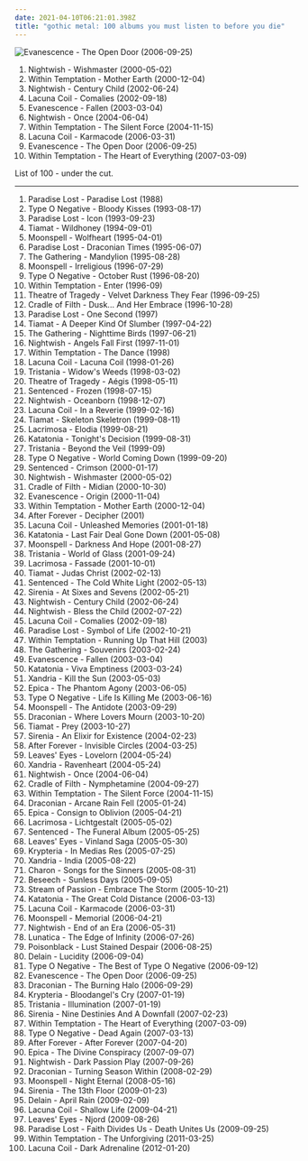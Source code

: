 ```yaml
---
date: 2021-04-10T06:21:01.398Z
title: "gothic metal: 100 albums you must listen to before you die"
---
```

![Evanescence - The Open Door (2006-09-25)](http://coverartarchive.org/release/b0a43312-26f6-46e1-b751-f24f54413e9f/6183360728-500.jpg "Evanescence - The Open Door (2006-09-25)")
<ol class="albums">
<li data-cover="https://img.discogs.com/fP5jvT-BSW7YO6dwDipT8W2oAmY=/fit-in/590x586/filters:strip_icc():format(jpeg):mode_rgb():quality(90)/discogs-images/R-4316303-1361555276-1363.jpeg.jpg" data-tags="symphonic metal" role="button">Nightwish - Wishmaster (2000-05-02)</li>
<li data-cover="http://coverartarchive.org/release/1d1d160c-0fed-40ae-b781-187ce6b92ba5/12895444510-500.jpg" data-tags="symphonic metal, gothic metal" role="button">Within Temptation - Mother Earth (2000-12-04)</li>
<li data-cover="http://coverartarchive.org/release/ae07d037-3f41-3593-924b-92dfbc6bcb27/2124312135-500.jpg" data-tags="symphonic metal" role="button">Nightwish - Century Child (2002-06-24)</li>
<li data-cover="https://img.discogs.com/K3e0vs6Yxmp53Msysc0ehOA-prM=/fit-in/600x530/filters:strip_icc():format(jpeg):mode_rgb():quality(90)/discogs-images/R-9261793-1492590501-8083.jpeg.jpg" data-tags="gothic metal" role="button">Lacuna Coil - Comalies (2002-09-18)</li>
<li data-cover="http://coverartarchive.org/release/0d36931b-831a-3663-90a1-57b2210e19f3/2107137774-500.jpg" data-tags="rock" role="button">Evanescence - Fallen (2003-03-04)</li>
<li data-cover="https://img.discogs.com/wP0yO0OllDd5B0pVrdx06teWmnM=/fit-in/400x400/filters:strip_icc():format(jpeg):mode_rgb():quality(90)/discogs-images/R-1348455-1211722786.jpeg.jpg" data-tags="symphonic metal" role="button">Nightwish - Once (2004-06-04)</li>
<li data-cover="http://coverartarchive.org/release/b0d338fa-6935-4aa6-b891-a51c37217e43/4630453378-500.jpg" data-tags="symphonic metal" role="button">Within Temptation - The Silent Force (2004-11-15)</li>
<li data-cover="https://img.discogs.com/V8UceZO9Srky9tfV1RFMDVb9zQc=/fit-in/600x586/filters:strip_icc():format(jpeg):mode_rgb():quality(90)/discogs-images/R-4703888-1610152404-9795.jpeg.jpg" data-tags="gothic metal" role="button">Lacuna Coil - Karmacode (2006-03-31)</li>
<li data-cover="http://coverartarchive.org/release/b0a43312-26f6-46e1-b751-f24f54413e9f/6183360728-500.jpg" data-tags="rock, gothic rock" role="button">Evanescence - The Open Door (2006-09-25)</li>
<li data-cover="http://coverartarchive.org/release/ab50ac75-91ce-36a3-99b1-6e5e15aad912/5782076120-500.jpg" data-tags="symphonic metal" role="button">Within Temptation - The Heart of Everything (2007-03-09)</li>
</ol>
List of 100 - under the cut.
<!-- more -->

_________________

<ol class="albums">
<li data-cover="http://coverartarchive.org/release/f9e3c799-0e8c-420f-9b62-8e968a020223/7494792139-500.jpg" data-tags="gothic metal" role="button">
Paradise Lost - Paradise Lost (1988)
</li>
<li data-cover="http://coverartarchive.org/release/5e9be7bb-460d-37f2-96f5-4d180f57f3cf/4051863729-500.jpg" data-tags="gothic metal" role="button">
Type O Negative - Bloody Kisses (1993-08-17)
</li>
<li data-cover="https://img.discogs.com/whIOkDo1FMn8zrCUqaCs_uyi4EY=/fit-in/600x600/filters:strip_icc():format(jpeg):mode_rgb():quality(90)/discogs-images/R-398860-1541291083-6962.jpeg.jpg" data-tags="doom metal, gothic metal" role="button">
Paradise Lost - Icon (1993-09-23)
</li>
<li data-cover="https://img.discogs.com/SqSRvdU8Kh4fcRIL4UA4-99M2SQ=/fit-in/600x600/filters:strip_icc():format(jpeg):mode_rgb():quality(90)/discogs-images/R-6326827-1417759630-8193.jpeg.jpg" data-tags="gothic metal, doom metal" role="button">
Tiamat - Wildhoney (1994-09-01)
</li>
<li data-cover="https://img.discogs.com/mdOxokszRESCVA-ORinn_2KmvG0=/fit-in/600x593/filters:strip_icc():format(jpeg):mode_rgb():quality(90)/discogs-images/R-3044179-1313107554.jpeg.jpg" data-tags="gothic metal" role="button">
Moonspell - Wolfheart (1995-04-01)
</li>
<li data-cover="https://img.discogs.com/Hq60m52DaDiyfAvieUzv8EKKEtM=/fit-in/600x641/filters:strip_icc():format(jpeg):mode_rgb():quality(90)/discogs-images/R-8088705-1454920236-3817.jpeg.jpg" data-tags="gothic metal, doom metal" role="button">
Paradise Lost - Draconian Times (1995-06-07)
</li>
<li data-cover="https://img.discogs.com/mXmbUGbg8s-pnwDZnxsR5EARqq4=/fit-in/600x600/filters:strip_icc():format(jpeg):mode_rgb():quality(90)/discogs-images/R-4950111-1433873709-1968.jpeg.jpg" data-tags="gothic metal, progressive metal, atmospheric metal" role="button">
The Gathering - Mandylion (1995-08-28)
</li>
<li data-cover="http://coverartarchive.org/release/bbb034a7-5dbe-477e-a985-5806b77debca/7608878625-500.jpg" data-tags="gothic metal" role="button">
Moonspell - Irreligious (1996-07-29)
</li>
<li data-cover="https://img.discogs.com/7JibQ80pGkxzTyFYF-AYde8vsck=/fit-in/600x594/filters:strip_icc():format(jpeg):mode_rgb():quality(90)/discogs-images/R-2986939-1310522611.jpeg.jpg" data-tags="gothic metal, doom metal" role="button">
Type O Negative - October Rust (1996-08-20)
</li>
<li data-cover="http://coverartarchive.org/release/68a8223b-872d-465d-a86c-9c54f0b9910b/4664662125-500.jpg" data-tags="gothic metal" role="button">
Within Temptation - Enter (1996-09)
</li>
<li data-cover="https://img.discogs.com/bnct50onG-ZKnwFjFRHlbnY1uq8=/fit-in/380x600/filters:strip_icc():format(jpeg):mode_rgb():quality(90)/discogs-images/R-3143954-1321109003.jpeg.jpg" data-tags="gothic metal" role="button">
Theatre of Tragedy - Velvet Darkness They Fear (1996-09-25)
</li>
<li data-cover="https://img.discogs.com/fftbzZNbE6CVLZ23o6n919Aaab4=/fit-in/507x246/filters:strip_icc():format(jpeg):mode_rgb():quality(90)/discogs-images/R-780114-1157988368.jpeg.jpg" data-tags="black metal, symphonic black metal, gothic metal" role="button">
Cradle of Filth - Dusk... And Her Embrace (1996-10-28)
</li>
<li data-cover="https://img.discogs.com/drEC4Qy-HSNgJ2g9Lo-wbWhccoY=/fit-in/600x600/filters:strip_icc():format(jpeg):mode_rgb():quality(90)/discogs-images/R-891780-1477933367-4382.jpeg.jpg" data-tags="gothic metal, gothic rock" role="button">
Paradise Lost - One Second (1997)
</li>
<li data-cover="https://img.discogs.com/tXrQK9c_BRaoT_2IQivX_drvGHo=/fit-in/380x600/filters:strip_icc():format(jpeg):mode_rgb():quality(90)/discogs-images/R-3038961-1312877882.jpeg.jpg" data-tags="gothic metal" role="button">
Tiamat - A Deeper Kind Of Slumber (1997-04-22)
</li>
<li data-cover="https://img.discogs.com/tN2ReNZPNOtcY3H1MsdSfjePmuU=/fit-in/600x579/filters:strip_icc():format(jpeg):mode_rgb():quality(90)/discogs-images/R-834144-1163869733.jpeg.jpg" data-tags="progressive metal, gothic metal, metal, atmospheric metal" role="button">
The Gathering - Nighttime Birds (1997-06-21)
</li>
<li data-cover="http://coverartarchive.org/release/2756c819-b6d7-3052-9ff8-8c05e65eb5df/8141541570-500.jpg" data-tags="symphonic metal" role="button">
Nightwish - Angels Fall First (1997-11-01)
</li>
<li data-cover="https://img.discogs.com/P5qhwKGVpnKQVtKgJZKzxHzBIUE=/fit-in/600x598/filters:strip_icc():format(jpeg):mode_rgb():quality(90)/discogs-images/R-7753234-1448067141-3556.jpeg.jpg" data-tags="gothic metal" role="button">
Within Temptation - The Dance (1998)
</li>
<li data-cover="http://coverartarchive.org/release/70578657-4756-4024-8836-5a1b34cb83a7/16305003945-500.jpg" data-tags="gothic metal" role="button">
Lacuna Coil - Lacuna Coil (1998-01-26)
</li>
<li data-cover="https://img.discogs.com/S-sF-R4Gr14k9UmhSz2Ow5a3sqI=/fit-in/600x939/filters:strip_icc():format(jpeg):mode_rgb():quality(90)/discogs-images/R-5037376-1382797457-1575.jpeg.jpg" data-tags="gothic metal" role="button">
Tristania - Widow's Weeds (1998-03-02)
</li>
<li data-cover="https://img.discogs.com/k0jZTlvf2cXLRUHH9SrPiwBGokE=/fit-in/300x300/filters:strip_icc():format(jpeg):mode_rgb():quality(90)/discogs-images/R-1075260-1325031345.jpeg.jpg" data-tags="gothic metal" role="button">
Theatre of Tragedy - Aégis (1998-05-11)
</li>
<li data-cover="http://coverartarchive.org/release/02304f7c-d527-41f7-b978-78f02307d47d/6366191614-500.jpg" data-tags="gothic metal" role="button">
Sentenced - Frozen (1998-07-15)
</li>
<li data-cover="http://coverartarchive.org/release/d535c793-73d7-359b-aeee-02b1f6d8ce8c/8141601849-500.jpg" data-tags="symphonic metal" role="button">
Nightwish - Oceanborn (1998-12-07)
</li>
<li data-cover="http://coverartarchive.org/release/e12ca663-cfe8-4796-b6e2-7bf73cf23723/4972030151-500.jpg" data-tags="gothic metal" role="button">
Lacuna Coil - In a Reverie (1999-02-16)
</li>
<li data-cover="http://coverartarchive.org/release/77b9806c-2a9e-37b8-b6c9-543addcb157b/1078439108-500.jpg" data-tags="gothic metal" role="button">
Tiamat - Skeleton Skeletron (1999-08-11)
</li>
<li data-cover="https://img.discogs.com/kghbP0cZiuZgaQ_jVxLPPJPBXSI=/fit-in/478x742/filters:strip_icc():format(jpeg):mode_rgb():quality(90)/discogs-images/R-7173385-1435353547-9883.jpeg.jpg" data-tags="gothic metal, gothic" role="button">
Lacrimosa - Elodia (1999-08-21)
</li>
<li data-cover="http://coverartarchive.org/release/e0ff9610-23ad-4f33-b710-c28242482545/3596965456-500.jpg" data-tags="doom metal, depressive rock" role="button">
Katatonia - Tonight's Decision (1999-08-31)
</li>
<li data-cover="http://coverartarchive.org/release/cc945711-8937-4b62-b521-cd311cea2f7f/1085483162-500.jpg" data-tags="gothic metal" role="button">
Tristania - Beyond the Veil (1999-09)
</li>
<li data-cover="http://coverartarchive.org/release/4112b58f-dcb7-3bd0-9744-5907dd120109/18632119340-500.jpg" data-tags="gothic metal, doom metal" role="button">
Type O Negative - World Coming Down (1999-09-20)
</li>
<li data-cover="http://coverartarchive.org/release/ccb999e5-78df-4580-8e60-a997add577f7/21611705986-500.jpg" data-tags="gothic metal" role="button">
Sentenced - Crimson (2000-01-17)
</li>
<li data-cover="https://img.discogs.com/fP5jvT-BSW7YO6dwDipT8W2oAmY=/fit-in/590x586/filters:strip_icc():format(jpeg):mode_rgb():quality(90)/discogs-images/R-4316303-1361555276-1363.jpeg.jpg" data-tags="symphonic metal" role="button">
Nightwish - Wishmaster (2000-05-02)
</li>
<li data-cover="https://img.discogs.com/ofYN9Mevd43PbFYaA7_ENztBwh8=/fit-in/600x597/filters:strip_icc():format(jpeg):mode_rgb():quality(90)/discogs-images/R-3244650-1322111788.jpeg.jpg" data-tags="black metal, symphonic black metal, gothic metal" role="button">
Cradle of Filth - Midian (2000-10-30)
</li>
<li data-cover="http://coverartarchive.org/release/5518dcfd-bcc5-422e-9f85-69d771cd2f5a/5961563350-500.jpg" data-tags="gothic rock, rock, gothic, evanescence" role="button">
Evanescence - Origin (2000-11-04)
</li>
<li data-cover="http://coverartarchive.org/release/1d1d160c-0fed-40ae-b781-187ce6b92ba5/12895444510-500.jpg" data-tags="symphonic metal, gothic metal" role="button">
Within Temptation - Mother Earth (2000-12-04)
</li>
<li data-cover="http://coverartarchive.org/release/3bb3e1b7-f897-4085-8a4b-1ed0454b4ddb/12542866193-500.jpg" data-tags="gothic metal, symphonic metal" role="button">
After Forever - Decipher (2001)
</li>
<li data-cover="http://coverartarchive.org/release/806f4fd4-46c1-47ab-ace0-6e9a8918b1f8/17661057834-500.jpg" data-tags="gothic metal" role="button">
Lacuna Coil - Unleashed Memories (2001-01-18)
</li>
<li data-cover="http://coverartarchive.org/release/1d2cfca8-1cdf-4a98-8bd5-0769b97769dc/3597667276-500.jpg" data-tags="doom metal" role="button">
Katatonia - Last Fair Deal Gone Down (2001-05-08)
</li>
<li data-cover="https://img.discogs.com/gxYJ-nk2pFua4c3lXTLABrMM690=/fit-in/300x299/filters:strip_icc():format(jpeg):mode_rgb():quality(90)/discogs-images/R-4342740-1362301560-1297.jpeg.jpg" data-tags="gothic metal" role="button">
Moonspell - Darkness And Hope (2001-08-27)
</li>
<li data-cover="https://img.discogs.com/Hc-kerojMLeDgG8YtSZ7CD4DH1U=/fit-in/451x450/filters:strip_icc():format(jpeg):mode_rgb():quality(90)/discogs-images/R-1185361-1199497793.jpeg.jpg" data-tags="gothic metal" role="button">
Tristania - World of Glass (2001-09-24)
</li>
<li data-cover="https://img.discogs.com/wdd4p_tJ4rIY5k3ahZROER-oDZA=/fit-in/600x450/filters:strip_icc():format(jpeg):mode_rgb():quality(90)/discogs-images/R-9256865-1477485793-3525.jpeg.jpg" data-tags="gothic metal, gothic" role="button">
Lacrimosa - Fassade (2001-10-01)
</li>
<li data-cover="https://img.discogs.com/SChgkpRx-2T3t4o2lWF5D_psSwk=/fit-in/600x600/filters:strip_icc():format(jpeg):mode_rgb():quality(90)/discogs-images/R-2285472-1401989971-4599.jpeg.jpg" data-tags="gothic metal" role="button">
Tiamat - Judas Christ (2002-02-13)
</li>
<li data-cover="http://coverartarchive.org/release/d9819563-2886-4a13-a105-9aaa0a2157ef/6366230314-500.jpg" data-tags="gothic metal" role="button">
Sentenced - The Cold White Light (2002-05-13)
</li>
<li data-cover="http://coverartarchive.org/release/544b94ff-da91-3efd-87fc-5ceddd1a125c/10709405994-500.jpg" data-tags="gothic metal" role="button">
Sirenia - At Sixes and Sevens (2002-05-21)
</li>
<li data-cover="http://coverartarchive.org/release/ae07d037-3f41-3593-924b-92dfbc6bcb27/2124312135-500.jpg" data-tags="symphonic metal" role="button">
Nightwish - Century Child (2002-06-24)
</li>
<li data-cover="http://coverartarchive.org/release/e80c5fef-6cd7-419b-9c2e-12c121400b89/25277398803-500.jpg" data-tags="symphonic metal, gothic metal" role="button">
Nightwish - Bless the Child (2002-07-22)
</li>
<li data-cover="https://img.discogs.com/K3e0vs6Yxmp53Msysc0ehOA-prM=/fit-in/600x530/filters:strip_icc():format(jpeg):mode_rgb():quality(90)/discogs-images/R-9261793-1492590501-8083.jpeg.jpg" data-tags="gothic metal" role="button">
Lacuna Coil - Comalies (2002-09-18)
</li>
<li data-cover="http://coverartarchive.org/release/a1f47d19-685b-4448-a452-a051088ac144/7730383719-500.jpg" data-tags="gothic metal" role="button">
Paradise Lost - Symbol of Life (2002-10-21)
</li>
<li data-cover="http://coverartarchive.org/release/ac6996dc-c9e2-48e6-98e3-5c3826d2ee4d/8770433514-500.jpg" data-tags="symphonic metal, gothic metal, female vocalists" role="button">
Within Temptation - Running Up That Hill (2003)
</li>
<li data-cover="https://img.discogs.com/kZbKHltt8rCi4ejO0ObE-pv_rGQ=/fit-in/220x220/filters:strip_icc():format(jpeg):mode_rgb():quality(90)/discogs-images/R-5124938-1385167764-1030.jpeg.jpg" data-tags="trip rock" role="button">
The Gathering - Souvenirs (2003-02-24)
</li>
<li data-cover="http://coverartarchive.org/release/0d36931b-831a-3663-90a1-57b2210e19f3/2107137774-500.jpg" data-tags="rock" role="button">
Evanescence - Fallen (2003-03-04)
</li>
<li data-cover="http://coverartarchive.org/release/3e228cd1-aa1c-3244-bac8-2d56d56dd0a0/3597990218-500.jpg" data-tags="doom metal" role="button">
Katatonia - Viva Emptiness (2003-03-24)
</li>
<li data-cover="https://img.discogs.com/NiBRsPQxiOyKK4rHRSQpyDBHOwE=/fit-in/500x500/filters:strip_icc():format(jpeg):mode_rgb():quality(90)/discogs-images/R-7526890-1488963396-1647.jpeg.jpg" data-tags="gothic metal" role="button">
Xandria - Kill the Sun (2003-05-03)
</li>
<li data-cover="http://coverartarchive.org/release/a65c8dc7-4b3c-4c08-bf88-f69034a52e59/13377178933-500.jpg" data-tags="symphonic metal" role="button">
Epica - The Phantom Agony (2003-06-05)
</li>
<li data-cover="http://coverartarchive.org/release/6d28fd10-63f6-3d39-8568-a1c8c9b72c62/26453759332-500.jpg" data-tags="gothic metal" role="button">
Type O Negative - Life Is Killing Me (2003-06-16)
</li>
<li data-cover="https://img.discogs.com/YE0-62JkmGB1AnJfY0LF2E8XmZo=/fit-in/600x432/filters:strip_icc():format(jpeg):mode_rgb():quality(90)/discogs-images/R-6559961-1422013972-8402.jpeg.jpg" data-tags="gothic metal" role="button">
Moonspell - The Antidote (2003-09-29)
</li>
<li data-cover="http://coverartarchive.org/release/9698924f-c7f3-4192-b964-4de33a3a63e7/997471036-500.jpg" data-tags="doom metal, gothic doom metal, gothic metal" role="button">
Draconian - Where Lovers Mourn (2003-10-20)
</li>
<li data-cover="http://coverartarchive.org/release/d8cbb769-f683-446e-8ad8-77fc2eba132b/5102448170-500.jpg" data-tags="gothic metal" role="button">
Tiamat - Prey (2003-10-27)
</li>
<li data-cover="http://coverartarchive.org/release/3e6c226a-581f-45dc-a0c1-ef7d05cf2c07/1069072620-500.jpg" data-tags="gothic metal" role="button">
Sirenia - An Elixir for Existence (2004-02-23)
</li>
<li data-cover="http://coverartarchive.org/release/9cc7e479-087a-33ab-ad65-c668d104bef2/8818724277-500.jpg" data-tags="gothic metal, symphonic metal" role="button">
After Forever - Invisible Circles (2004-03-25)
</li>
<li data-cover="http://coverartarchive.org/release/e862e298-ccaf-4575-889a-3198571bb2ed/1048113221-500.jpg" data-tags="symphonic metal, gothic metal" role="button">
Leaves' Eyes - Lovelorn (2004-05-24)
</li>
<li data-cover="https://img.discogs.com/6LUPajHGB58-8BLKNUJE31iNKWQ=/fit-in/500x500/filters:strip_icc():format(jpeg):mode_rgb():quality(90)/discogs-images/R-2973237-1309875480.jpeg.jpg" data-tags="gothic metal, symphonic metal" role="button">
Xandria - Ravenheart (2004-05-24)
</li>
<li data-cover="https://img.discogs.com/wP0yO0OllDd5B0pVrdx06teWmnM=/fit-in/400x400/filters:strip_icc():format(jpeg):mode_rgb():quality(90)/discogs-images/R-1348455-1211722786.jpeg.jpg" data-tags="symphonic metal" role="button">
Nightwish - Once (2004-06-04)
</li>
<li data-cover="http://coverartarchive.org/release/b7bea46d-8986-363c-8f81-458b81e8944b/2959523284-500.jpg" data-tags="black metal, symphonic black metal" role="button">
Cradle of Filth - Nymphetamine (2004-09-27)
</li>
<li data-cover="http://coverartarchive.org/release/b0d338fa-6935-4aa6-b891-a51c37217e43/4630453378-500.jpg" data-tags="symphonic metal" role="button">
Within Temptation - The Silent Force (2004-11-15)
</li>
<li data-cover="http://coverartarchive.org/release/fb536080-dcfa-43e6-9018-4e4fd0f7fb4d/997499052-500.jpg" data-tags="doom metal" role="button">
Draconian - Arcane Rain Fell (2005-01-24)
</li>
<li data-cover="https://img.discogs.com/jy_soO58j55CsAG3cvS-Vw6Siow=/fit-in/600x583/filters:strip_icc():format(jpeg):mode_rgb():quality(90)/discogs-images/R-5107953-1384706200-8069.jpeg.jpg" data-tags="symphonic metal" role="button">
Epica - Consign to Oblivion (2005-04-21)
</li>
<li data-cover="https://img.discogs.com/NswOQ6A8V6vjUYuFzM_AR2GsofA=/fit-in/600x533/filters:strip_icc():format(jpeg):mode_rgb():quality(90)/discogs-images/R-9218495-1476867193-7269.jpeg.jpg" data-tags="gothic metal" role="button">
Lacrimosa - Lichtgestalt (2005-05-02)
</li>
<li data-cover="https://img.discogs.com/Nt_WuXZUumK4deJtXAObOggv0d8=/fit-in/590x600/filters:strip_icc():format(jpeg):mode_rgb():quality(90)/discogs-images/R-3383753-1328457076.jpeg.jpg" data-tags="gothic metal" role="button">
Sentenced - The Funeral Album (2005-05-25)
</li>
<li data-cover="https://img.discogs.com/1j5xlhWYjyGnxlOmFQ4csWquyuY=/fit-in/600x600/filters:strip_icc():format(jpeg):mode_rgb():quality(90)/discogs-images/R-5093566-1384301696-2609.jpeg.jpg" data-tags="symphonic metal, gothic metal" role="button">
Leaves' Eyes - Vinland Saga (2005-05-30)
</li>
<li data-cover="http://coverartarchive.org/release/eeacaa3d-9dc7-46f7-87c9-5db596248467/1042409213-500.jpg" data-tags="female fronted metal, gothic metal, symphonic metal, krypteria" role="button">
Krypteria - In Medias Res (2005-07-25)
</li>
<li data-cover="http://coverartarchive.org/release/30214efe-bc85-48c3-b5a1-39d50fd3dd11/2138626195-500.jpg" data-tags="gothic metal, symphonic metal" role="button">
Xandria - India (2005-08-22)
</li>
<li data-cover="http://coverartarchive.org/release/b66e9fbd-eab9-4df0-bb33-92cc4656a7e6/1119140087-500.jpg" data-tags="gothic metal" role="button">
Charon - Songs for the Sinners (2005-08-31)
</li>
<li data-cover="http://coverartarchive.org/release/17833e8d-8f2f-3a65-817c-9eaf73e4129f/13604487761-500.jpg" data-tags="gothic metal" role="button">
Beseech - Sunless Days (2005-09-05)
</li>
<li data-cover="http://coverartarchive.org/release/27360e78-d639-3238-b44e-24c4f51b28b8/26038005651-500.jpg" data-tags="progressive metal, symphonic metal, gothic metal" role="button">
Stream of Passion - Embrace The Storm (2005-10-21)
</li>
<li data-cover="https://img.discogs.com/Wt7pTVZhLSxj2iE59N8os6Pdt8U=/fit-in/600x600/filters:strip_icc():format(jpeg):mode_rgb():quality(90)/discogs-images/R-2944076-1467306082-9527.jpeg.jpg" data-tags="doom metal, progressive metal" role="button">
Katatonia - The Great Cold Distance (2006-03-13)
</li>
<li data-cover="https://img.discogs.com/V8UceZO9Srky9tfV1RFMDVb9zQc=/fit-in/600x586/filters:strip_icc():format(jpeg):mode_rgb():quality(90)/discogs-images/R-4703888-1610152404-9795.jpeg.jpg" data-tags="gothic metal" role="button">
Lacuna Coil - Karmacode (2006-03-31)
</li>
<li data-cover="http://coverartarchive.org/release/4a50ab2b-8c1f-3cf0-9cda-26940a95e65f/22598604909-500.jpg" data-tags="gothic metal" role="button">
Moonspell - Memorial (2006-04-21)
</li>
<li data-cover="http://coverartarchive.org/release/d5c95644-75bc-3bd9-83dc-b540de205850/12567333679-500.jpg" data-tags="symphonic metal" role="button">
Nightwish - End of an Era (2006-05-31)
</li>
<li data-cover="http://coverartarchive.org/release/75633906-7ee3-4f4c-a27c-e7deb2908711/1049823429-500.jpg" data-tags="symphonic metal" role="button">
Lunatica - The Edge of Infinity (2006-07-26)
</li>
<li data-cover="https://img.discogs.com/oOY0hXYgn-0Dr6Oc856IpBp4gwo=/fit-in/600x595/filters:strip_icc():format(jpeg):mode_rgb():quality(90)/discogs-images/R-1070575-1514157186-5942.jpeg.jpg" data-tags="gothic metal" role="button">
Poisonblack - Lust Stained Despair (2006-08-25)
</li>
<li data-cover="http://coverartarchive.org/release/53896213-56e5-42c7-8431-467b416c33ce/14608031185-500.jpg" data-tags="symphonic metal, gothic metal" role="button">
Delain - Lucidity (2006-09-04)
</li>
<li data-cover="http://coverartarchive.org/release/a7042c56-28b6-40d1-a89c-4e387e3d90ec/17555138649-500.jpg" data-tags="gothic metal" role="button">
Type O Negative - The Best of Type O Negative (2006-09-12)
</li>
<li data-cover="http://coverartarchive.org/release/b0a43312-26f6-46e1-b751-f24f54413e9f/6183360728-500.jpg" data-tags="rock, gothic rock" role="button">
Evanescence - The Open Door (2006-09-25)
</li>
<li data-cover="https://img.discogs.com/cuY9wVPULLNTQ4npBT3C2AO9Wmg=/fit-in/600x600/filters:strip_icc():format(jpeg):mode_rgb():quality(90)/discogs-images/R-815223-1263349555.jpeg.jpg" data-tags="gothic doom metal, doom metal, gothic metal" role="button">
Draconian - The Burning Halo (2006-09-29)
</li>
<li data-cover="http://coverartarchive.org/release/72a40cb6-d024-4536-bf02-a5254a84a7f1/1042442290-500.jpg" data-tags="gothic metal, symphonic metal, female fronted metal" role="button">
Krypteria - Bloodangel's Cry (2007-01-19)
</li>
<li data-cover="https://img.discogs.com/pmP_hBJ-Nqg6EBqAKsClkXdId7U=/fit-in/500x451/filters:strip_icc():format(jpeg):mode_rgb():quality(90)/discogs-images/R-3265274-1323013527.jpeg.jpg" data-tags="gothic metal" role="button">
Tristania - Illumination (2007-01-19)
</li>
<li data-cover="http://coverartarchive.org/release/a7b98a10-34b3-46c9-b596-5c1293befc91/1069103090-500.jpg" data-tags="gothic metal" role="button">
Sirenia - Nine Destinies And A Downfall (2007-02-23)
</li>
<li data-cover="http://coverartarchive.org/release/ab50ac75-91ce-36a3-99b1-6e5e15aad912/5782076120-500.jpg" data-tags="symphonic metal" role="button">
Within Temptation - The Heart of Everything (2007-03-09)
</li>
<li data-cover="https://img.discogs.com/k1IyRqsVZjkfTBw8GG8E4gVIUyE=/fit-in/600x609/filters:strip_icc():format(jpeg):mode_rgb():quality(90)/discogs-images/R-2242668-1271875843.jpeg.jpg" data-tags="gothic metal, doom metal" role="button">
Type O Negative - Dead Again (2007-03-13)
</li>
<li data-cover="http://coverartarchive.org/release/7318fcb2-2eef-4977-9ad1-bce29fd86dcf/9588866037-500.jpg" data-tags="symphonic metal" role="button">
After Forever - After Forever (2007-04-20)
</li>
<li data-cover="http://coverartarchive.org/release/93d9bf8c-1263-3826-999f-3793d6414234/4371819886-500.jpg" data-tags="symphonic metal" role="button">
Epica - The Divine Conspiracy (2007-09-07)
</li>
<li data-cover="http://coverartarchive.org/release/b3f9e375-2225-478b-b66f-2b100bedd56e/16333876658-500.jpg" data-tags="symphonic metal" role="button">
Nightwish - Dark Passion Play (2007-09-26)
</li>
<li data-cover="http://coverartarchive.org/release/84ba4ba3-8874-43e6-b235-86f6b06c8aad/997565892-500.jpg" data-tags="doom metal, gothic metal, gothic doom metal" role="button">
Draconian - Turning Season Within (2008-02-29)
</li>
<li data-cover="https://img.discogs.com/HbldurO8n8eb0CXcYt6DZBs7NeU=/fit-in/600x526/filters:strip_icc():format(jpeg):mode_rgb():quality(90)/discogs-images/R-2298155-1608282593-5245.jpeg.jpg" data-tags="gothic metal" role="button">
Moonspell - Night Eternal (2008-05-16)
</li>
<li data-cover="http://coverartarchive.org/release/4c7fe39d-1bd8-4974-8940-5cc8fa406490/1069142766-500.jpg" data-tags="gothic metal" role="button">
Sirenia - The 13th Floor (2009-01-23)
</li>
<li data-cover="http://coverartarchive.org/release/05bfd66c-2689-498b-bbd3-05e7d62cbefe/963414452-500.jpg" data-tags="symphonic metal" role="button">
Delain - April Rain (2009-02-09)
</li>
<li data-cover="http://coverartarchive.org/release/03666113-97e0-44dc-a3fd-71f15b3bc1e7/14899098997-500.jpg" data-tags="gothic metal, alternative metal" role="button">
Lacuna Coil - Shallow Life (2009-04-21)
</li>
<li data-cover="http://coverartarchive.org/release/888e2e75-e1e8-4721-baaa-b92c7c86ea63/1048225534-500.jpg" data-tags="symphonic metal, gothic metal" role="button">
Leaves' Eyes - Njord (2009-08-26)
</li>
<li data-cover="https://img.discogs.com/e8QX78mSfUFR2gkPviX9Kk2aPPg=/fit-in/500x500/filters:strip_icc():format(jpeg):mode_rgb():quality(90)/discogs-images/R-2966779-1309550191.jpeg.jpg" data-tags="gothic metal" role="button">
Paradise Lost - Faith Divides Us - Death Unites Us (2009-09-25)
</li>
<li data-cover="http://coverartarchive.org/release/fa2c2a08-5f73-4ace-86e2-2f6d74b42914/2094872063-500.jpg" data-tags="symphonic metal" role="button">
Within Temptation - The Unforgiving (2011-03-25)
</li>
<li data-cover="http://coverartarchive.org/release/5b04e41d-136a-49ae-8788-4e57cf8747d8/14259140884-500.jpg" data-tags="alternative metal" role="button">
Lacuna Coil - Dark Adrenaline (2012-01-20)
</li>
</ol>